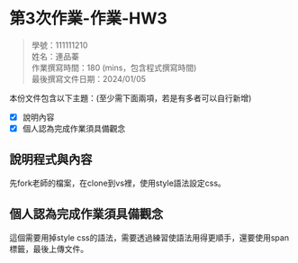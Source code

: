 # 第3次作業-作業-HW3
>
>學號：111111210
><br />
>姓名：連品蓁
><br />
>作業撰寫時間：180 (mins，包含程式撰寫時間)
><br />
>最後撰寫文件日期：2024/01/05
>

本份文件包含以下主題：(至少需下面兩項，若是有多者可以自行新增)
- [x] 說明內容
- [x] 個人認為完成作業須具備觀念

## 說明程式與內容
先fork老師的檔案，在clone到vs裡，使用style語法設定css。

## 個人認為完成作業須具備觀念

這個需要用掉style css的語法，需要透過練習使語法用得更順手，還要使用span標籤，最後上傳文件。